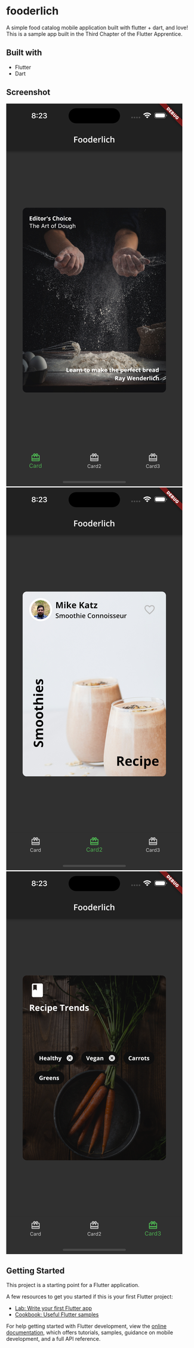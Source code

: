 # fooderlich

A simple food catalog mobile application built with flutter + dart, and love! This is a sample app built in the Third Chapter of the Flutter Apprentice.

## Built with
- Flutter
- Dart

## Screenshot
![Alt Card1](/screenshots/Simulator%20Screen%20Shot%20-%20iPhone%2014%20Pro%20Max%20-%202023-01-10%20at%2020.23.22.png)
![Alt Card2](/screenshots/Simulator%20Screen%20Shot%20-%20iPhone%2014%20Pro%20Max%20-%202023-01-10%20at%2020.23.23.png)
![Alt Card3](/screenshots/Simulator%20Screen%20Shot%20-%20iPhone%2014%20Pro%20Max%20-%202023-01-10%20at%2020.23.24.png)

## Getting Started

This project is a starting point for a Flutter application.

A few resources to get you started if this is your first Flutter project:

- [Lab: Write your first Flutter app](https://docs.flutter.dev/get-started/codelab)
- [Cookbook: Useful Flutter samples](https://docs.flutter.dev/cookbook)

For help getting started with Flutter development, view the
[online documentation](https://docs.flutter.dev/), which offers tutorials,
samples, guidance on mobile development, and a full API reference.
